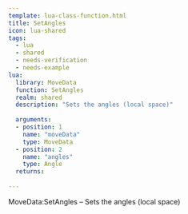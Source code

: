 ```yaml
---
template: lua-class-function.html
title: SetAngles
icon: lua-shared
tags:
  - lua
  - shared
  - needs-verification
  - needs-example
lua:
  library: MoveData
  function: SetAngles
  realm: shared
  description: "Sets the angles (local space)"
  
  arguments:
  - position: 1
    name: "moveData"
    type: MoveData
  - position: 2
    name: "angles"
    type: Angle
  returns:
    
---
```


<div class="lua__search__keywords">
MoveData:SetAngles &#x2013; Sets the angles (local space)
</div>
